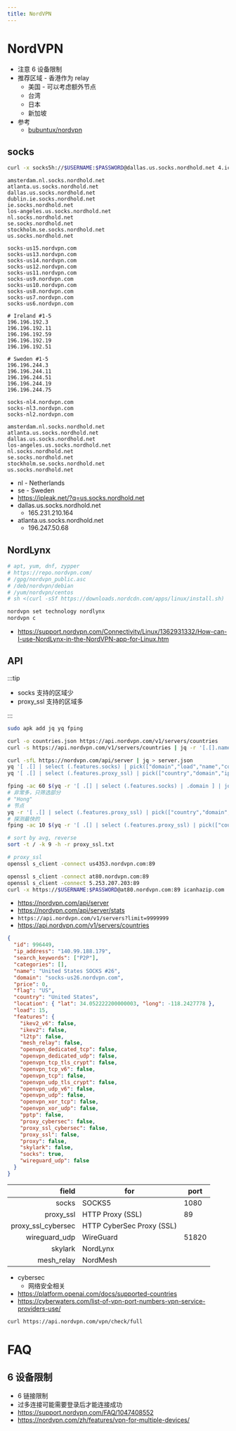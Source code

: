 ```yaml
---
title: NordVPN
---
```


# NordVPN

- 注意 6 设备限制
- 推荐区域 - 香港作为 relay
  - 美国 - 可以考虑额外节点
  - 台湾
  - 日本
  - 新加坡
- 参考
  - [bubuntux/nordvpn](https://github.com/bubuntux/nordvpn)

## socks

```bash
curl -x socks5h://$USERNAME:$PASSWORD@dallas.us.socks.nordhold.net 4.icanhazip.com
```

```
amsterdam.nl.socks.nordhold.net
atlanta.us.socks.nordhold.net
dallas.us.socks.nordhold.net
dublin.ie.socks.nordhold.net
ie.socks.nordhold.net
los-angeles.us.socks.nordhold.net
nl.socks.nordhold.net
se.socks.nordhold.net
stockholm.se.socks.nordhold.net
us.socks.nordhold.net

socks-us15.nordvpn.com
socks-us13.nordvpn.com
socks-us14.nordvpn.com
socks-us12.nordvpn.com
socks-us11.nordvpn.com
socks-us9.nordvpn.com
socks-us10.nordvpn.com
socks-us8.nordvpn.com
socks-us7.nordvpn.com
socks-us6.nordvpn.com

# Ireland #1-5
196.196.192.3
196.196.192.11
196.196.192.59
196.196.192.19
196.196.192.51

# Sweden #1-5
196.196.244.3
196.196.244.11
196.196.244.51
196.196.244.19
196.196.244.75

socks-nl4.nordvpn.com
socks-nl3.nordvpn.com
socks-nl2.nordvpn.com

amsterdam.nl.socks.nordhold.net
atlanta.us.socks.nordhold.net
dallas.us.socks.nordhold.net
los-angeles.us.socks.nordhold.net
nl.socks.nordhold.net
se.socks.nordhold.net
stockholm.se.socks.nordhold.net
us.socks.nordhold.net
```

- nl - Netherlands
- se - Sweden
- https://ipleak.net/?q=us.socks.nordhold.net
- dallas.us.socks.nordhold.net
  - 165.231.210.164
- atlanta.us.socks.nordhold.net
  - 196.247.50.68

## NordLynx

```bash
# apt, yum, dnf, zypper
# https://repo.nordvpn.com/
# /gpg/nordvpn_public.asc
# /deb/nordvpn/debian
# /yum/nordvpn/centos
# sh <(curl -sSf https://downloads.nordcdn.com/apps/linux/install.sh)

nordvpn set technology nordlynx
nordvpn c
```

- https://support.nordvpn.com/Connectivity/Linux/1362931332/How-can-I-use-NordLynx-in-the-NordVPN-app-for-Linux.htm

## API

:::tip

- socks 支持的区域少
- proxy_ssl 支持的区域多

:::

```bash
sudo apk add jq yq fping

curl -o countries.json https://api.nordvpn.com/v1/servers/countries
curl -s https://api.nordvpn.com/v1/servers/countries | jq -r '[.[].name] | sort | unique | .[]'

curl -sfL https://nordvpn.com/api/server | jq > server.json
yq '[ .[] | select (.features.socks) | pick(["domain","load","name","country"])] ' server.json
yq '[ .[] | select (.features.proxy_ssl) | pick(["country","domain","ip_address","load"]) | select(.country | contains("Korea","Hong","Japan"))] | sort_by(.domain) ' server.json

fping -ac 60 $(yq -r '[ .[] | select (.features.socks) | .domain ] | join(" ")' server.json) > socks.txt
# 非常多，只筛选部分
# "Hong"
# 节点
yq -r '[ .[] | select (.features.proxy_ssl) | pick(["country","domain","ip_address","load"]) | select(.country | contains("Korea","Japan","Taiwan","Singapore","Brazil","United States")) | .domain ] | join(" ")' server.json
# 探测最快的
fping -ac 10 $(yq -r '[ .[] | select (.features.proxy_ssl) | pick(["country","domain","ip_address","load"]) | select(.country | contains("Korea","Japan","Taiwan","Singapore","Brazil","United States")) | .domain ] | join(" ")' server.json) &> proxy_ssl.txt

# sort by avg, reverse
sort -t / -k 9 -h -r proxy_ssl.txt

# proxy_ssl
openssl s_client -connect us4353.nordvpn.com:89

openssl s_client -connect at80.nordvpn.com:89
openssl s_client -connect 5.253.207.203:89
curl -x https://$USERNAME:$PASSWORD@at80.nordvpn.com:89 icanhazip.com
```

- https://nordvpn.com/api/server
- https://nordvpn.com/api/server/stats
- `https://api.nordvpn.com/v1/servers?limit=9999999`
- https://api.nordvpn.com/v1/servers/countries

```json
{
  "id": 996449,
  "ip_address": "140.99.188.179",
  "search_keywords": ["P2P"],
  "categories": [],
  "name": "United States SOCKS #26",
  "domain": "socks-us26.nordvpn.com",
  "price": 0,
  "flag": "US",
  "country": "United States",
  "location": { "lat": 34.052222200000003, "long": -118.2427778 },
  "load": 15,
  "features": {
    "ikev2_v6": false,
    "ikev2": false,
    "l2tp": false,
    "mesh_relay": false,
    "openvpn_dedicated_tcp": false,
    "openvpn_dedicated_udp": false,
    "openvpn_tcp_tls_crypt": false,
    "openvpn_tcp_v6": false,
    "openvpn_tcp": false,
    "openvpn_udp_tls_crypt": false,
    "openvpn_udp_v6": false,
    "openvpn_udp": false,
    "openvpn_xor_tcp": false,
    "openvpn_xor_udp": false,
    "pptp": false,
    "proxy_cybersec": false,
    "proxy_ssl_cybersec": false,
    "proxy_ssl": false,
    "proxy": false,
    "skylark": false,
    "socks": true,
    "wireguard_udp": false
  }
}
```

|              field | for                       | port  |
| -----------------: | ------------------------- | ----- |
|              socks | SOCKS5                    | 1080  |
|          proxy_ssl | HTTP Proxy (SSL)          | 89    |
| proxy_ssl_cybersec | HTTP CyberSec Proxy (SSL) |
|      wireguard_udp | WireGuard                 | 51820 |
|            skylark | NordLynx                  |
|         mesh_relay | NordMesh                  |

- cybersec
  - 网络安全相关
- https://platform.openai.com/docs/supported-countries
- https://cyberwaters.com/list-of-vpn-port-numbers-vpn-service-providers-use/

```bash
curl https://api.nordvpn.com/vpn/check/full
```

# FAQ

## 6 设备限制

- 6 链接限制
- 过多连接可能需要登录后才能连接成功
- https://support.nordvpn.com/FAQ/1047408552
- https://nordvpn.com/zh/features/vpn-for-multiple-devices/
